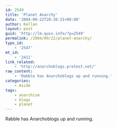 ```yaml
---
id: 2549
title: 'Planet Anarchy'
date: '2004-09-22T20:36:31+00:00'
author: Kellan
layout: post
guid: 'http://lm.quxx.info/?p=2549'
permalink: /2004/09/22/planet-anarchy/
typo_id:
    - '2547'
mt_id:
    - '2411'
link_related:
    - 'http://anarchoblogs.protest.net/'
raw_content:
    - 'Rabble has Anarchoblogs up and running.'
categories:
    - Aside
tags:
    - anarchism
    - blogs
    - planet
---
```


Rabble has Anarchoblogs up and running.